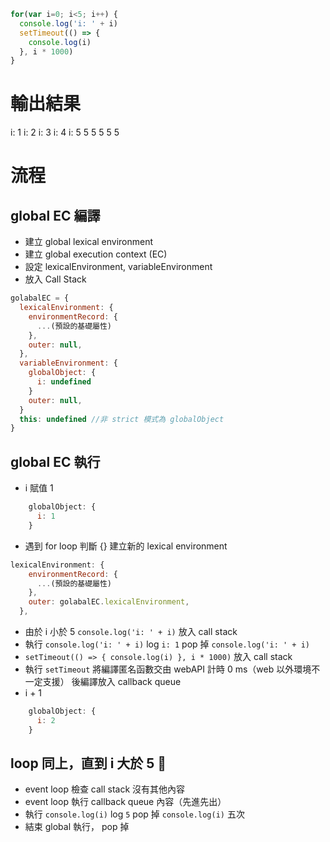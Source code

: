 ```javascript
for(var i=0; i<5; i++) {
  console.log('i: ' + i)
  setTimeout(() => {
    console.log(i)
  }, i * 1000)
}
```
# 輸出結果
i: 1
i: 2
i: 3
i: 4
i: 5
5
5
5
5
5

# 流程
## global EC 編譯
- 建立 global lexical environment 
- 建立 global execution context (EC)
- 設定 lexicalEnvironment, variableEnvironment
- 放入 Call Stack 

```javascript
golabalEC = {
  lexicalEnvironment: {
    environmentRecord: {
      ...(預設的基礎屬性)
    },
    outer: null,
  },
  variableEnvironment: {
    globalObject: {
      i: undefined
    }
    outer: null,
  }
  this: undefined //非 strict 模式為 globalObject
}
```
## global EC 執行
- i 賦值 1
```javascript
    globalObject: {
      i: 1
    }
```
- 遇到 for loop 判斷 {} 建立新的 lexical environment 
```javascript
lexicalEnvironment: {
    environmentRecord: {
      ...(預設的基礎屬性)
    },
    outer: golabalEC.lexicalEnvironment,
  },
```
- 由於 i 小於 5 `console.log('i: ' + i)` 放入 call stack
- 執行 `console.log('i: ' + i)` log `i: 1` pop 掉 `console.log('i: ' + i)`
- `setTimeout(() => {
    console.log(i)
  }, i * 1000)` 放入 call stack 
- 執行 `setTimeout` 將編譯匿名函數交由 webAPI 計時 0 ms（web 以外環境不一定支援） 後編譯放入 callback queue 
- i + 1
```javascript
    globalObject: {
      i: 2
    }
```

## loop 同上，直到 i 大於 5 
- event loop 檢查 call stack 沒有其他內容
- event loop 執行 callback queue 內容（先進先出）
- 執行 `console.log(i)` log `5` pop 掉 `console.log(i)` 五次
- 結束 global 執行， pop 掉
